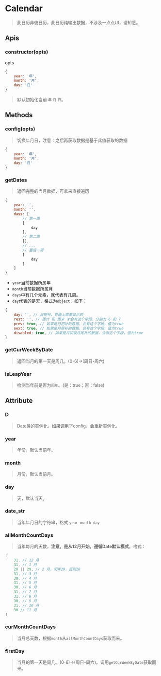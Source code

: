 # Calendar

> 此日历非彼日历，此日历纯输出数据，不涉及一点点UI，请知悉。


## Apis

### constructor(opts)

opts

```javascript
{
    year: '年',
    month: '月',
    day: '日'
}
```
> 默认初始化当前 `年` `月` `日`。


## Methods

### config(opts)

> 切换年月日，注意：之后再获取数据是基于此值获取的数据

```javascript
{
    year: '年',
    month: '月',
    day: '日'
}
```


### getDates

> 返回完整的当月数据，可拿来直接遍历

```javascript
{
    year: '',
    month: '',
    days: [
        // 第一周
        [
            day
        ],
        // 第二周
        [],
        // ...
        // 最后一周
        [
            day
        ]
    ]
}
```


- `year`当前数据所属年
- `month`当前数据所属月
- `days`中有几个元素，就代表有几周。
- `day`代表的是天，格式为`object`，如下：
```javascript
{
    day: '', // 日期号，界面上需要显示的
    rest: '', // 周六 和 周末 才会有这个字段，分别为 6 和 7
    prev: true, // 如果是月初补的数据，会有这个字段，值为true
    next: true, // 如果是月尾补的数据，会有这个字段，值为true
    disabled: true, // 如果是月初或月尾补的数据，会有这个字段，值为true
}
```


### getCurWeekByDate

> 返回当月的第一天是周几。(0-6)->(周日-周六)

### isLeapYear

> 检测当年前是否为`闰年`。(是：true；否：false)

## Attribute

### D

> Date类的实例化，如果调用了config，会重新实例化。

### year

> 年份，默认当前年。

### month

> 月份，默认当前月。

### day

> 天，默认当天。

### date_str

> 当年年月日的字符串，格式 `year-month-day`

### allMonthCountDays

> 当年每月的天数，**注意，是从12月开始，遵循Date默认模式**。格式：

```javascript
[
    31, // 12 月
    31, // 1 月
    28 || 29, // 2 月，闰年29，否则28
    31, // 3 月
    30, // 4 月
    31, // 5 月
    30, // 6 月
    31, // 7 月
    31, // 8 月
    30, // 9 月
    31, // 10 月
    30 // 11 月
]
```

### curMonthCountDays

> 当月总天数，根据`month`从`allMonthCountDays`获取而来。

### firstDay

> 当月的第一天是周几。(0-6)->(周日-周六)。调用`getCurWeekByDate`获取而来。